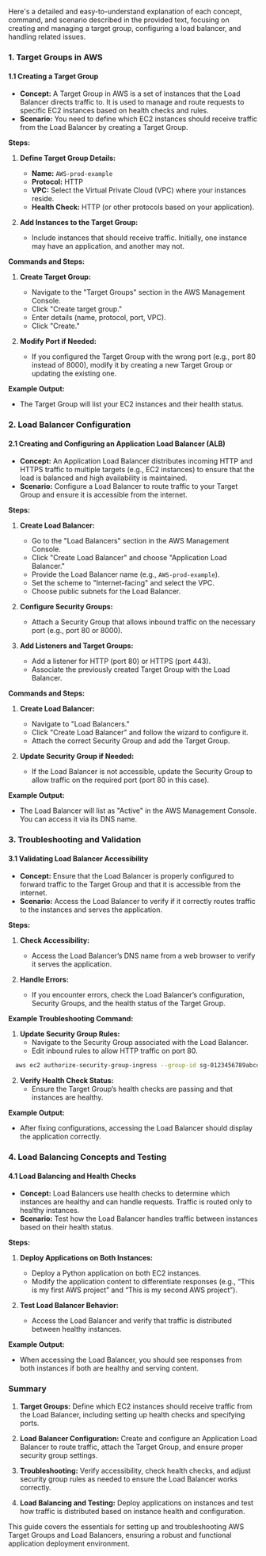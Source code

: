 Here's a detailed and easy-to-understand explanation of each concept, command, and scenario described in the provided text, focusing on creating and managing a target group, configuring a load balancer, and handling related issues.

### **1. Target Groups in AWS**

#### **1.1 Creating a Target Group**

- **Concept:** A Target Group in AWS is a set of instances that the Load Balancer directs traffic to. It is used to manage and route requests to specific EC2 instances based on health checks and rules.
- **Scenario:** You need to define which EC2 instances should receive traffic from the Load Balancer by creating a Target Group.

**Steps:**

1. **Define Target Group Details:**
   - **Name:** `AWS-prod-example`
   - **Protocol:** HTTP
   - **VPC:** Select the Virtual Private Cloud (VPC) where your instances reside.
   - **Health Check:** HTTP (or other protocols based on your application).

2. **Add Instances to the Target Group:**
   - Include instances that should receive traffic. Initially, one instance may have an application, and another may not.

**Commands and Steps:**
1. **Create Target Group:**
   - Navigate to the "Target Groups" section in the AWS Management Console.
   - Click "Create target group."
   - Enter details (name, protocol, port, VPC).
   - Click "Create."

2. **Modify Port if Needed:**
   - If you configured the Target Group with the wrong port (e.g., port 80 instead of 8000), modify it by creating a new Target Group or updating the existing one.

**Example Output:**
- The Target Group will list your EC2 instances and their health status.

### **2. Load Balancer Configuration**

#### **2.1 Creating and Configuring an Application Load Balancer (ALB)**

- **Concept:** An Application Load Balancer distributes incoming HTTP and HTTPS traffic to multiple targets (e.g., EC2 instances) to ensure that the load is balanced and high availability is maintained.
- **Scenario:** Configure a Load Balancer to route traffic to your Target Group and ensure it is accessible from the internet.

**Steps:**

1. **Create Load Balancer:**
   - Go to the "Load Balancers" section in the AWS Management Console.
   - Click "Create Load Balancer" and choose "Application Load Balancer."
   - Provide the Load Balancer name (e.g., `AWS-prod-example`).
   - Set the scheme to "Internet-facing" and select the VPC.
   - Choose public subnets for the Load Balancer.

2. **Configure Security Groups:**
   - Attach a Security Group that allows inbound traffic on the necessary port (e.g., port 80 or 8000).

3. **Add Listeners and Target Groups:**
   - Add a listener for HTTP (port 80) or HTTPS (port 443).
   - Associate the previously created Target Group with the Load Balancer.

**Commands and Steps:**
1. **Create Load Balancer:**
   - Navigate to "Load Balancers."
   - Click "Create Load Balancer" and follow the wizard to configure it.
   - Attach the correct Security Group and add the Target Group.

2. **Update Security Group if Needed:**
   - If the Load Balancer is not accessible, update the Security Group to allow traffic on the required port (port 80 in this case).

**Example Output:**
- The Load Balancer will list as "Active" in the AWS Management Console. You can access it via its DNS name.

### **3. Troubleshooting and Validation**

#### **3.1 Validating Load Balancer Accessibility**

- **Concept:** Ensure that the Load Balancer is properly configured to forward traffic to the Target Group and that it is accessible from the internet.
- **Scenario:** Access the Load Balancer to verify if it correctly routes traffic to the instances and serves the application.

**Steps:**

1. **Check Accessibility:**
   - Access the Load Balancer’s DNS name from a web browser to verify it serves the application.

2. **Handle Errors:**
   - If you encounter errors, check the Load Balancer’s configuration, Security Groups, and the health status of the Target Group.

**Example Troubleshooting Command:**
1. **Update Security Group Rules:**
   - Navigate to the Security Group associated with the Load Balancer.
   - Edit inbound rules to allow HTTP traffic on port 80.
 ```bash
   aws ec2 authorize-security-group-ingress --group-id sg-0123456789abcdef0 --protocol tcp --port 80 --cidr 0.0.0.0/0
 ```

2. **Verify Health Check Status:**
   - Ensure the Target Group’s health checks are passing and that instances are healthy.

**Example Output:**
- After fixing configurations, accessing the Load Balancer should display the application correctly.

### **4. Load Balancing Concepts and Testing**

#### **4.1 Load Balancing and Health Checks**

- **Concept:** Load Balancers use health checks to determine which instances are healthy and can handle requests. Traffic is routed only to healthy instances.
- **Scenario:** Test how the Load Balancer handles traffic between instances based on their health status.

**Steps:**

1. **Deploy Applications on Both Instances:**
   - Deploy a Python application on both EC2 instances.
   - Modify the application content to differentiate responses (e.g., “This is my first AWS project” and “This is my second AWS project”).

2. **Test Load Balancer Behavior:**
   - Access the Load Balancer and verify that traffic is distributed between healthy instances.

**Example Output:**
- When accessing the Load Balancer, you should see responses from both instances if both are healthy and serving content.

### **Summary**

1. **Target Groups:** Define which EC2 instances should receive traffic from the Load Balancer, including setting up health checks and specifying ports.

2. **Load Balancer Configuration:** Create and configure an Application Load Balancer to route traffic, attach the Target Group, and ensure proper security group settings.

3. **Troubleshooting:** Verify accessibility, check health checks, and adjust security group rules as needed to ensure the Load Balancer works correctly.

4. **Load Balancing and Testing:** Deploy applications on instances and test how traffic is distributed based on instance health and configuration.

This guide covers the essentials for setting up and troubleshooting AWS Target Groups and Load Balancers, ensuring a robust and functional application deployment environment.